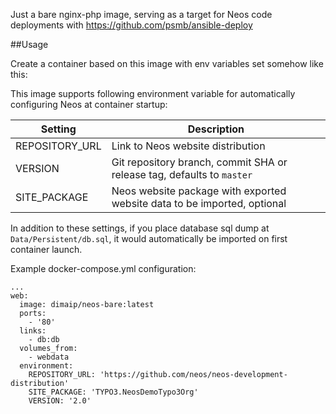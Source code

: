 Just a bare nginx-php image, serving as a target for Neos code deployments with https://github.com/psmb/ansible-deploy

##Usage

Create a container based on this image with env variables set somehow like this:

This image supports following environment variable for automatically configuring Neos at container startup:

| Setting | Description |
|---------|-------------|
|REPOSITORY_URL|Link to Neos website distribution|
|VERSION|Git repository branch, commit SHA or release tag, defaults to `master`|
|SITE_PACKAGE|Neos website package with exported website data to be imported, optional|

In addition to these settings, if you place database sql dump at `Data/Persistent/db.sql`, it would automatically be imported on first container launch.

Example docker-compose.yml configuration:

```
...
web:
  image: dimaip/neos-bare:latest
  ports:
    - '80'
  links:
    - db:db
  volumes_from:
    - webdata
  environment:
    REPOSITORY_URL: 'https://github.com/neos/neos-development-distribution'
    SITE_PACKAGE: 'TYPO3.NeosDemoTypo3Org'
    VERSION: '2.0'
```
